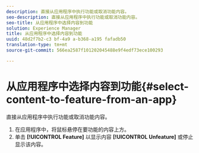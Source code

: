 ```yaml
---
description: 直接从应用程序中执行功能或取消功能内容。
seo-description: 直接从应用程序中执行功能或取消功能内容。
seo-title: 从应用程序中选择内容到功能
solution: Experience Manager
title: 从应用程序中选择内容到功能
uuid: 48d2f7b2-c3 bf-4a9 a-b368-a195 fafadb50
translation-type: tm+mt
source-git-commit: 566ea2587f101202045488e9f4edf73ece100293

---
```



# 从应用程序中选择内容到功能{#select-content-to-feature-from-an-app}

直接从应用程序中执行功能或取消功能内容。

1. 在应用程序中，将鼠标悬停在要功能的内容上方。
1. 单击 **[!UICONTROL Feature]** 以显示内容 **[!UICONTROL Unfeature]** 或停止显示该内容。
